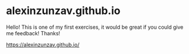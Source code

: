 # alexinzunzav.github.io

Hello! This is one of my first exercises, it would be great if you could give me feedback! Thanks!

https://alexinzunzav.github.io/
